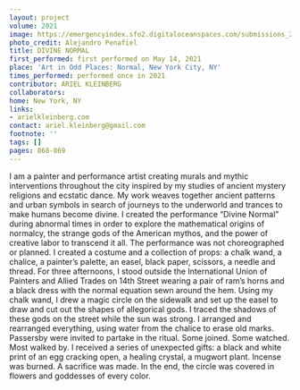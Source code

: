 ```yaml
---
layout: project
volume: 2021
image: https://emergencyindex.sfo2.digitaloceanspaces.com/submissions_2021/images/sfo2.digitaloceanspaces.com/emergencyindex/submissions_2021/images/1665463541460_DivineNormal.tiff
photo_credit: Alejandro Penafiel
title: DIVINE NORMAL
first_performed: first performed on May 14, 2021
place: 'Art in Odd Places: Normal, New York City, NY'
times_performed: performed once in 2021
contributor: ARIEL KLEINBERG
collaborators:
home: New York, NY
links:
- arielkleinberg.com
contact: ariel.kleinberg@gmail.com
footnote: ''
tags: []
pages: 868-869
---
```

I am a painter and performance artist creating murals and mythic interventions throughout the city inspired by my studies of ancient mystery religions and ecstatic dance. My work weaves together ancient patterns and urban symbols in search of journeys to the underworld and trances to make humans become divine. I created the performance “Divine Normal” during abnormal times in order to explore the mathematical origins of normalcy, the strange gods of the American mythos, and the power of creative labor to transcend it all. The performance was not choreographed or planned. I created a costume and a collection of props: a chalk wand, a chalice, a painter’s palette, an easel, black paper, scissors, a needle and thread. For three afternoons, I stood outside the International Union of Painters and Allied Trades on 14th Street wearing a pair of ram’s horns and a black dress with the normal equation sewn around the hem. Using my chalk wand, I drew a magic circle on the sidewalk and set up the easel to draw and cut out the shapes of allegorical gods. I traced the shadows of these gods on the street while the sun was strong. I arranged and rearranged everything, using water from the chalice to erase old marks. Passersby were invited to partake in the ritual. Some joined. Some watched. Most walked by. I received a series of unexpected gifts: a black and white print of an egg cracking open, a healing crystal, a mugwort plant. Incense was burned. A sacrifice was made. In the end, the circle was covered in flowers and goddesses of every color.